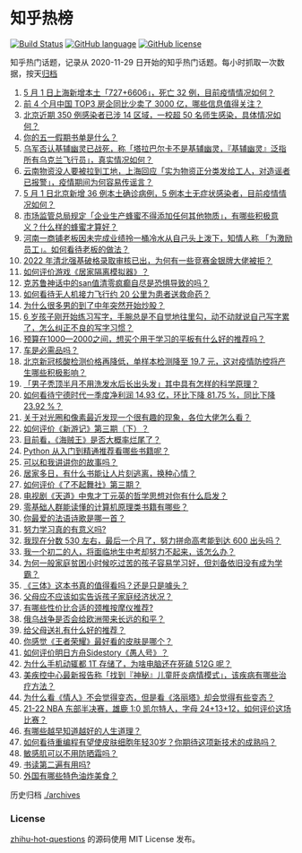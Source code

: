 # 知乎热榜
[![Build Status](https://github.com/ToWeLong/zhihu-hot-questions/workflows/CI/badge.svg)](https://github.com/ToWeLong/zhihu-hot-questions/actions)
[![GitHub language](https://img.shields.io/badge/language-golang-orange.svg)](https://golang.org/)
[![GitHub license](https://img.shields.io/github/license/ToWeLong/zhihu-hot-questions)](https://github.com/ToWeLong/zhihu-hot-questions/blob/main/LICENSE)

知乎热门话题，记录从 2020-11-29 日开始的知乎热门话题。每小时抓取一次数据，按天[归档](./archives)

<!-- BEGIN -->

1. [5 月 1 日上海新增本土「727+6606」，死亡 32 例，目前疫情情况如何？](https://www.zhihu.com/question/531000366)
1. [前 4 个月中国 TOP3 房企同比少卖了 3000 亿，哪些信息值得关注？](https://www.zhihu.com/question/530898480)
1. [北京近期 350 例感染者已涉 14 区域，一校超 50 名师生感染，具体情况如何？](https://www.zhihu.com/question/531000217)
1. [你的五一假期书单是什么？](https://www.zhihu.com/question/530625597)
1. [乌军否认基辅幽灵已战死，称「塔拉巴尔卡不是基辅幽灵，『基辅幽灵』泛指所有乌克兰飞行员」，真实情况如何？](https://www.zhihu.com/question/531003140)
1. [云南物资没人要被拉到工地，上海回应「实为物资正分类发给工人，对造谣者已报警」，疫情期间为何容易传谣言？](https://www.zhihu.com/question/531002631)
1. [5 月 1 日北京新增 36 例本土确诊病例，5 例本土无症状感染者，目前疫情情况如何？](https://www.zhihu.com/question/531000600)
1. [市场监管总局规定「企业生产蜂蜜不得添加任何其他物质」，有哪些积极意义？什么样的蜂蜜才算好？](https://www.zhihu.com/question/530755833)
1. [河南一商铺老板因未完成业绩拎一桶冷水从自己头上泼下，知情人称 「为激励员工」。如何看待老板的做法？](https://www.zhihu.com/question/530934173)
1. [2022 年清北强基破格录取审核已出，为何有一些竞赛金银牌大佬被拒？](https://www.zhihu.com/question/530311736)
1. [如何评价游戏《居家隔离模拟器》？](https://www.zhihu.com/question/530419015)
1. [克苏鲁神话中的san值清零疯癫自尽是恐惧导致的吗？](https://www.zhihu.com/question/526902829)
1. [如何看待无人机接力飞行约 20 公里为患者送救命药？](https://www.zhihu.com/question/530957858)
1. [为什么很多男的到了中年突然开始炒股？](https://www.zhihu.com/question/419997323)
1. [6 岁孩子刚开始练习写字，手腕总是不自觉地往里勾，动不动就说自己写字累了，怎么纠正不良的写字习惯？](https://www.zhihu.com/question/529075750)
1. [预算在1000—2000之间，想买个用于学习的平板有什么好的推荐吗？](https://www.zhihu.com/question/448394570)
1. [车是必需品吗？](https://www.zhihu.com/question/530866242)
1. [北京新冠核酸检测价格再降低，单样本检测降至 19.7 元，这对疫情防控将产生哪些积极影响？](https://www.zhihu.com/question/531011791)
1. [「男子秃顶半月不用洗发水后长出头发」其中具有怎样的科学原理？](https://www.zhihu.com/question/530973525)
1. [如何看待宁德时代一季度净利润 14.93 亿，环比下降 81.75 %，同比下降 23.92 %？](https://www.zhihu.com/question/530663239)
1. [关于对光圈和像素最近发现一个很有趣的现象，各位大佬怎么看？](https://www.zhihu.com/question/530236918)
1. [如何评价《新游记》第三期（下）？](https://www.zhihu.com/question/530938451)
1. [目前看，《海贼王》是否大概率烂尾了？](https://www.zhihu.com/question/412288271)
1. [Python 从入门到精通推荐看哪些书籍呢？](https://www.zhihu.com/question/487006622)
1. [可以和我讲讲你的故事吗？](https://www.zhihu.com/question/531006855)
1. [居家多日，有什么书能让人片刻逃离，换种心情？](https://www.zhihu.com/question/530625232)
1. [如何评价《了不起舞社》第三期？](https://www.zhihu.com/question/530805603)
1. [电视剧《天道》中鬼才丁元英的哲学思想对你有什么启发？](https://www.zhihu.com/question/65699078)
1. [零基础人群能读懂的计算机原理类书籍有哪些？](https://www.zhihu.com/question/281496032)
1. [你最爱的法语诗歌是哪一首？](https://www.zhihu.com/question/36390016)
1. [努力学习真的有意义吗?](https://www.zhihu.com/question/427369701)
1. [我现在分数 530 左右，最后一个月了，努力拼命高考能到达 600 出头吗？](https://www.zhihu.com/question/530669873)
1. [我一个初二的人，将面临地生中考却努力不起来，该怎么办？](https://www.zhihu.com/question/530942654)
1. [为何一般家庭贫困小时候吃过苦的孩子容易学习好，但刘备依旧没有成为学霸？](https://www.zhihu.com/question/530474531)
1. [《三体》这本书真的值得看吗？还是只是噱头？](https://www.zhihu.com/question/529569467)
1. [父母应不应该如实告诉孩子家庭经济状况？](https://www.zhihu.com/question/530911993)
1. [有哪些性价比合适的颈椎按摩仪推荐?](https://www.zhihu.com/question/379837736)
1. [俄乌战争是否会给欧洲带来长远的和平？](https://www.zhihu.com/question/530694579)
1. [给父母送礼有什么好的推荐？](https://www.zhihu.com/question/27251347)
1. [你感觉《王者荣耀》最好看的皮肤是哪个？](https://www.zhihu.com/question/63560032)
1. [如何评价明日方舟Sidestory《愚人号》？](https://www.zhihu.com/question/530926518)
1. [为什么手机动辄都 1T 存储了，为啥电脑还在死磕 512G 呢？](https://www.zhihu.com/question/528859146)
1. [美疾控中心最新报告称「找到『神秘』儿童肝炎病情模式」，该疾病有哪些治疗方法？](https://www.zhihu.com/question/530878922)
1. [为什么看《情人》不会觉得变态，但是看《洛丽塔》却会觉得有些变态？](https://www.zhihu.com/question/293458508)
1. [21-22 NBA 东部半决赛，雄鹿 1:0 凯尔特人，字母 24+13+12，如何评价这场比赛？](https://www.zhihu.com/question/530981366)
1. [有哪些越早知道越好的人生道理？](https://www.zhihu.com/question/329221480)
1. [如何看待重编程有望使皮肤细胞年轻30岁？你期待这项新技术的成熟吗？](https://www.zhihu.com/question/527264814)
1. [敏感肌可以不用防晒霜吗？](https://www.zhihu.com/question/523823225)
1. [书读第二遍有用吗?](https://www.zhihu.com/question/523384919)
1. [外国有哪些特色油炸美食？](https://www.zhihu.com/question/528187591)

<!-- END -->

历史归档 [./archives](./archives)


### License
[zhihu-hot-questions](https://github.com/towelong/zhihu-hot-questions) 的源码使用 MIT License 发布。